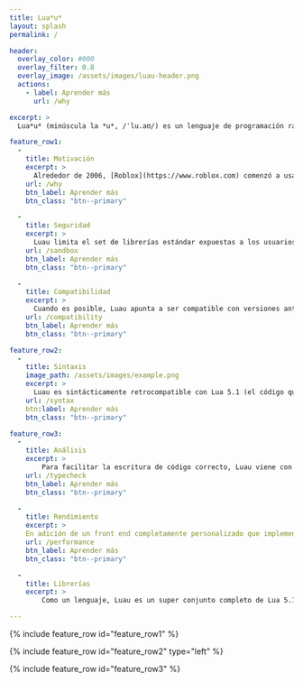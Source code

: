 ```yaml
---
title: Lua*u*
layout: splash
permalink: /

header:
  overlay_color: #000
  overlay_filter: 0.8
  overlay_image: /assets/images/luau-header.png
  actions:
    - label: Aprender más
      url: /why

excerpt: >
  Lua*u* (minúscula la *u*, /ˈlu.aʊ/) es un lenguaje de programación rápido, pequeño, seguro, y gradualmente tipado que se puede integrar en aplicaciones, derivado de Lua. Es usado por los desarrolladores de Roblox para escribir el código de sus juegos, al igual que los ingenieros de Roblox para implementar grandes partes de código para el usuario al igual que porciones del editor (Roblox Studio) como plugins.

feature_row1:
  - 
    title: Motivación 
    excerpt: >
      Alrededor de 2006, [Roblox](https://www.roblox.com) comenzó a usar Lua 5.1 como lenguaje de programación para juegos. A través de los años terminamos evolucionando sustancialmente la implementación y el lenguaje; para apoyar la creciente sofisticación de los juegos en la plataforma de Roblox, aumentando el tamaño de los equipos y grandes equipos internos que escriben grandes cantidades de código para la aplicación/el editor (con 1+MLOC en 2020), teníamos que invertir en el rendimiento, facilidad de uso y herramientas de lenguaje, e introducir un sistema de tipos gradual a el lenguaje.
    url: /why
    btn_label: Aprender más
    btn_class: "btn--primary"

  - 
    title: Seguridad
    excerpt: >
      Luau limita el set de librerías estándar expuestas a los usuarios e implementa funciones de seguridad extra para ser capaz de ejecutar código no privilegiado (escrito por nuestros desarrolladores) lado por lado con código privilegiado (escrito por nosotros). Esto da como resultado un entorno de ejecución diferente al habitual en Lua.
    url: /sandbox
    btn_label: Aprender más 
    btn_class: "btn--primary"

  - 
    title: Compatibilidad
    excerpt: >
      Cuando es posible, Luau apunta a ser compatible con versiones anteriores de Lua 5.1 y al mismo tiempo incorporar funciones de últimas revisiones de Lua. Sin embargo, Luau no es un super conjunto completo de versiones posteriores de Lua - nosotros no estamos de acuerdo con algunas decisiones de diseño tomadas por los autores de Lua, y tenemos diferentes casos de uso  y limitaciones. Todas las funciones posteriores a Lua 5.1, junto con su estado de soporte en Luau, [están documentadas aquí](compatibility).
    url: /compatibility
    btn_label: Aprender más
    btn_class: "btn--primary"

feature_row2:
  - 
    title: Sintaxis
    image_path: /assets/images/example.png
    excerpt: >
      Luau es sintácticamente retrocompatible con Lua 5.1 (el código que es válido en Lua 5.1 también es válido en Luau); sin embargo, hemos extendido el lenguaje con un conjunto de funciones sintácticas que hacen el lenguaje más familiar y ergonómico. El sintax [es descrito aquí](syntax).
    url: /syntax
    btn:label: Aprender más
    btn_class: "btn--primary"

feature_row3:
  - 
    title: Análisis
    excerpt: >
        Para facilitar la escritura de código correcto, Luau viene con un conjunto de herramientas de análisis que pueden revelar errores comunes. Estas consisten en un linter y un comprobador de tipos, coloquialmente conocido como un analizador de scripts, y puede ser usado desde [Roblox Studio](https://developer.roblox.com/en-us/articles/The-Script-Analysis-Tool). Las fases de linting [son descritas aquí](lint), y la guía de comprobación de tipos puede [ser encontrada aquí](typecheck).
    url: /typecheck
    btn_label: Aprender más
    btn_class: "btn--primary"

  - 
    title: Rendimiento
    excerpt: >
    En adición de un front end completamente personalizado que implementa el análisis, linting y comprobación de tipos, el tiempo de ejecución de Luau presenta un nuevo bytecode, interpretador y compilador que son densamente ajustados para un mejor rendimiento. Luau actualmente no implementa una compilación JIT (método justo a tiempo), pero su interpretador es frecuentemente competitivo con el interpretador de LuaJIT en un amplio conjunto de puntos de referencia. Nosotros continuamos optimizando el tiempo de ejecución y reescribiendo porciones de este para hacerlo aún más eficiente, incluyendo planes de tener un nuevo colector de basura y más optimizaciones de la biblioteca, al igual que una eventual opción de JIT/AOT. Mientras nuestro objetivo general es minimizar la cantidad de tiempo usada por los programadores para ajustar el rendimiento, algunos detalles acerca de las características del rendimiento son [proveídas para mentes inquisitivas](performance).
    url: /performance
    btn_label: Aprender más
    btn_class: "btn--primary"

  -
    title: Librerías
    excerpt: >
        Como un lenguaje, Luau es un super conjunto completo de Lua 5.1. En lo que respecta a la librería estándar, algunas funciones tuvieron que ser removidas de las librerías integradas, y algunas funciones tuvieron que ser agregadas. Adicionalmente, actualmente Luau es solamente ejecutable desde el contexto del motor de Roblox, el cual expone una gran superficie del API [documentada en el Roblox developer portal](https://developer.roblox.com/en-us/api-reference).

---
```


{% include feature_row id="feature_row1" %}

{% include feature_row id="feature_row2" type="left" %}

{% include feature_row id="feature_row3" %}
